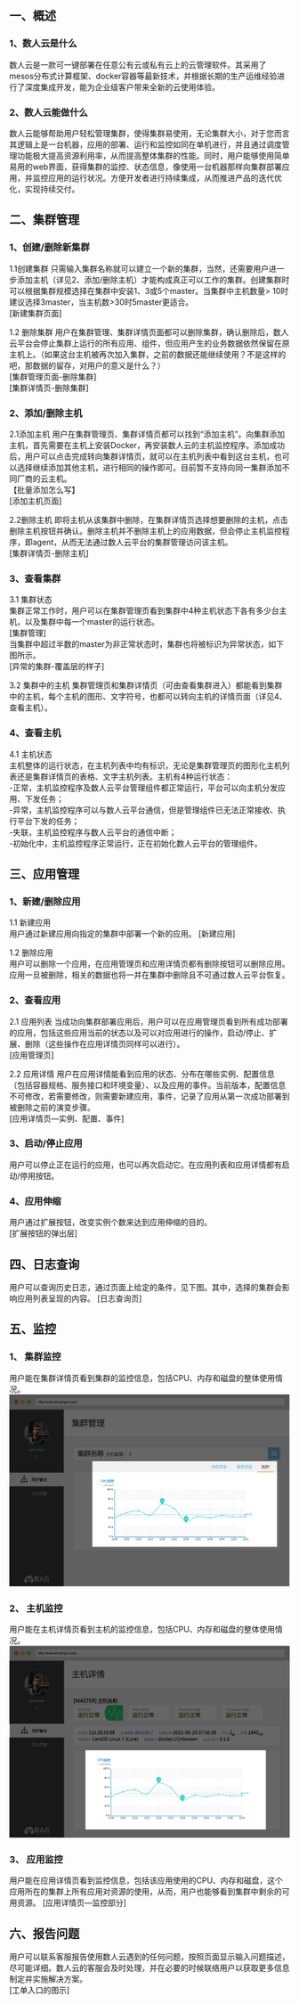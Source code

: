 ##  一、概述




### 1、数人云是什么 

  
数人云是一款可一键部署在任意公有云或私有云上的云管理软件。其采用了mesos分布式计算框架、docker容器等最新技术，并根据长期的生产运维经验进行了深度集成开发，能为企业级客户带来全新的云使用体验。    

### 2、数人云能做什么 

    
数人云能够帮助用户轻松管理集群，使得集群易使用，无论集群大小，对于您而言其逻辑上是一台机器，应用的部署、运行和监控如同在单机进行，并且通过调度管理功能极大提高资源利用率，从而提高整体集群的性能。同时，用户能够使用简单易用的web界面，获得集群的监控、状态信息，像使用一台机器那样向集群部署应用，并监控应用的运行状况。方便开发者进行持续集成，从而推进产品的迭代优化，实现持续交付。    
   
## 二、集群管理



### 1、创建/删除新集群 

  
1.1创建集群
只需输入集群名称就可以建立一个新的集群，当然，还需要用户进一步添加主机（详见2、添加/删除主机）才能构成真正可以工作的集群。创建集群时可以根据集群规模选择在集群中安装1、3或5个master。当集群中主机数量> 10时建议选择3master，当主机数>30时5master更适合。   
[新建集群页面]     


1.2 删除集群
用户在集群管理、集群详情页面都可以删除集群，确认删除后，数人云平台会停止集群上运行的所有应用、组件，但应用产生的业务数据依然保留在原主机上。（如果这台主机被再次加入集群，之前的数据还能继续使用？不是这样的吧，那数据的留存，对用户的意义是什么？）   
[集群管理页面-删除集群]   
[集群详情页-删除集群]   


### 2、添加/删除主机

     
2.1添加主机
用户在集群管理页、集群详情页都可以找到“添加主机”。向集群添加主机，首先需要在主机上安装Docker，再安装数人云的主机监控程序。添加成功后，用户可以点击完成转向集群详情页，就可以在主机列表中看到这台主机，也可以选择继续添加其他主机，进行相同的操作即可。目前暂不支持向同一集群添加不同厂商的云主机。     
【批量添加怎么写】     
[添加主机页面]     

2.2删除主机
即将主机从该集群中删除，在集群详情页选择想要删除的主机，点击删除主机按钮并确认。删除主机并不删除主机上的应用数据，但会停止主机监控程序，即agent，从而无法通过数人云平台的集群管理访问该主机。     
[集群详情页-删除主机]     


### 3、查看集群 

    
3.1 集群状态     
集群正常工作时，用户可以在集群管理页看到集群中4种主机状态下各有多少台主机，以及集群中每一个master的运行状态。     
[集群管理]    
当集群中超过半数的master为非正常状态时，集群也将被标识为异常状态，如下图所示。     
[异常的集群-覆盖层的样子]     

3.2 集群中的主机
集群管理页和集群详情页（可由查看集群进入）都能看到集群中的主机，每个主机的图形、文字符号，也都可以转向主机的详情页面（详见4、查看主机）。     


### 4、查看主机

     
4.1 主机状态      
主机整体的运行状态，在主机列表中均有标识，无论是集群管理页的图形化主机列表还是集群详情页的表格、文字主机列表。主机有4种运行状态：    
-正常，主机监控程序及数人云平台管理组件都正常运行，平台可以向主机分发应用、下发任务；    
-异常，主机监控程序可以与数人云平台通信，但是管理组件已无法正常接收、执行平台下发的任务；    
-失联，主机监控程序与数人云平台的通信中断；    
-初始化中，主机监控程序正常运行，正在初始化数人云平台的管理组件。    


## 三、应用管理


### 1、新建/删除应用 

  
1.1 新建应用     
用户通过新建应用向指定的集群中部署一个新的应用。
[新建应用]

1.2 删除应用     
用户可以删除一个应用，在应用管理页和应用详情页都有删除按钮可以删除应用。应用一旦被删除，相关的数据也将一并在集群中删除且不可通过数人云平台恢复。     
 

### 2、查看应用 

  
2.1 应用列表
当成功向集群部署应用后，用户可以在应用管理页看到所有成功部署的应用，包括这些应用当前的状态以及可以对应用进行的操作，启动/停止、扩展、删除（这些操作在应用详情页同样可以进行）。   
[应用管理页]


2.2 应用详情
用户在应用详情能看到应用的状态、分布在哪些实例、配置信息（包括容器规格、服务接口和环境变量）、以及应用的事件。当前版本，配置信息不可修改，若需要修改，则需要新建应用，事件，记录了应用从第一次成功部署到被删除之前的演变步骤。   
[应用详情页—实例、配置、事件]   


### 3、启动/停止应用


用户可以停止正在运行的应用，也可以再次启动它。在应用列表和应用详情都有启动/停用按钮。


### 4、应用伸缩


用户通过扩展按钮，改变实例个数来达到应用伸缩的目的。   
[扩展按钮的弹出层]

## 四、日志查询


用户可以查询历史日志，通过页面上给定的条件，见下图。其中，选择的集群会影响应用列表呈现的内容。
[日志查询页]


## 五、监控


### 1、 集群监控


用户能在集群详情页看到集群的监控信息，包括CPU、内存和磁盘的整体使用情况。
![](集群详情--监控.png)


### 2、 主机监控


用户能在主机详情页看到主机的监控信息，包括CPU、内存和磁盘的整体使用情况。
![](主机详情--监控.png)


### 3、 应用监控


用户能在应用详情页看到监控信息，包括该应用使用的CPU、内存和磁盘，这个应用所在的集群上所有应用对资源的使用，从而，用户也能够看到集群中剩余的可用资源。
[应用详情页—监控部分]

## 六、报告问题


用户可以联系客服报告使用数人云遇到的任何问题，按照页面显示输入问题描述，尽可能详细。数人云的客服会及时处理，并在必要的时候联络用户以获取更多信息制定并实施解决方案。   
[工单入口的图示]
